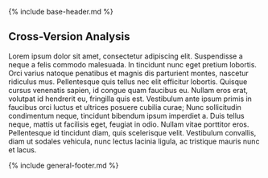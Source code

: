 {% include base-header.md %}

<h2 class="no-number">Cross-Version Analysis</h2>

Lorem ipsum dolor sit amet, consectetur adipiscing elit. Suspendisse a neque a felis commodo malesuada. In tincidunt nunc eget pretium lobortis. Orci varius natoque penatibus et magnis dis parturient montes, nascetur ridiculus mus. Pellentesque quis tellus nec elit efficitur lobortis. Quisque cursus venenatis sapien, id congue quam faucibus eu. Nullam eros erat, volutpat id hendrerit eu, fringilla quis est. Vestibulum ante ipsum primis in faucibus orci luctus et ultrices posuere cubilia curae; Nunc sollicitudin condimentum neque, tincidunt bibendum ipsum imperdiet a. Duis tellus neque, mattis ut facilisis eget, feugiat in odio. Nullam vitae porttitor eros. Pellentesque id tincidunt diam, quis scelerisque velit. Vestibulum convallis, diam ut sodales vehicula, nunc lectus lacinia ligula, ac tristique mauris nunc et lacus.

{% include general-footer.md %}